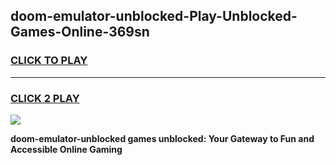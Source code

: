 
## doom-emulator-unblocked-Play-Unblocked-Games-Online-369sn
<h3>
<a href="https://premium76.site?title=doom-emulator-unblocked&ref=25A">CLICK TO PLAY</a></h3>
<hr>

<h3>
<a href="https://premium76.site?title=doom-emulator-unblocked&ref=25A">CLICK 2 PLAY</a>
  
</h3>

<a href="https://premium76.site?title=doom-emulator-unblocked&ref=25A"><img src="https://clearcache.store/games.png"></a>


**doom-emulator-unblocked games unblocked: Your Gateway to Fun and Accessible Online Gaming**
